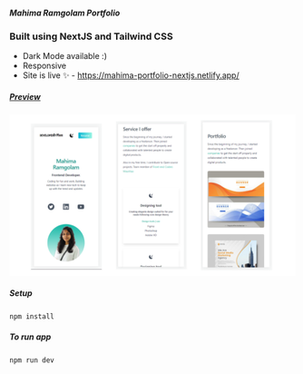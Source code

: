 ##### Mahima Ramgolam Portfolio

### Built using NextJS and Tailwind CSS

- Dark Mode available :)
- Responsive
- Site is live ✨ - https://mahima-portfolio-nextjs.netlify.app/

##### <u>Preview</u>

 <img src="public/portfolio-template.png"/>

##### Setup

```bash
npm install
```

##### To run app

```bash
npm run dev
```
